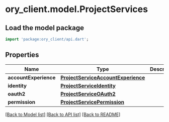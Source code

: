 # ory_client.model.ProjectServices

## Load the model package
```dart
import 'package:ory_client/api.dart';
```

## Properties
Name | Type | Description | Notes
------------ | ------------- | ------------- | -------------
**accountExperience** | [**ProjectServiceAccountExperience**](ProjectServiceAccountExperience.md) |  | [optional] 
**identity** | [**ProjectServiceIdentity**](ProjectServiceIdentity.md) |  | [optional] 
**oauth2** | [**ProjectServiceOAuth2**](ProjectServiceOAuth2.md) |  | [optional] 
**permission** | [**ProjectServicePermission**](ProjectServicePermission.md) |  | [optional] 

[[Back to Model list]](../README.md#documentation-for-models) [[Back to API list]](../README.md#documentation-for-api-endpoints) [[Back to README]](../README.md)


